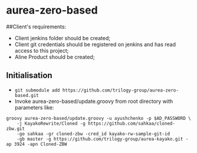 # aurea-zero-based

##Client's requirements:
* Client jenkins folder should be created;
* Client git credentials should be registered on jenkins and has read access to this project; 
* Aline Product should be created;

## Initialisation
* `git submodule add https://github.com/trilogy-group/aurea-zero-based.git`
* Invoke aurea-zero-based/update.groovy from root directory with parameters like:
```
groovy aurea-zero-based/update.groovy -u ayushchenko -p $AD_PASSWORD \ 
    -j KayakoRewrite/Cloned -g https://github.com/sahkaa/cloned-zbw.git 
    -go sahkaa -gr cloned-zbw -cred_id kayako-rw-sample-git-id 
    -gb master -g https://github.com/trilogy-group/aurea-kayako.git -ap 3924 -apn Cloned-ZBW
```


